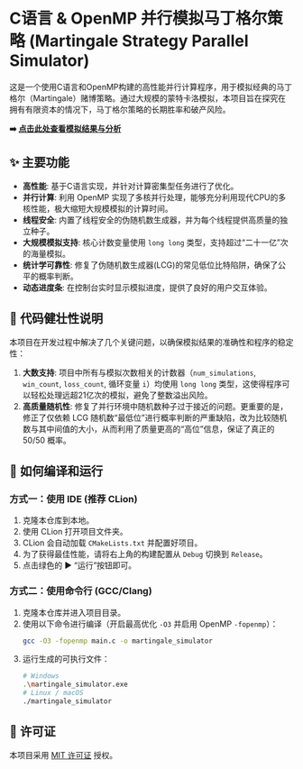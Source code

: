 # C语言 & OpenMP 并行模拟马丁格尔策略 (Martingale Strategy Parallel Simulator)

这是一个使用C语言和OpenMP构建的高性能并行计算程序，用于模拟经典的马丁格尔（Martingale）赌博策略。通过大规模的蒙特卡洛模拟，本项目旨在探究在拥有有限资本的情况下，马丁格尔策略的长期胜率和破产风险。

**➡️ [点击此处查看模拟结果与分析](RESULTS.md)**

## ✨ 主要功能

* **高性能**: 基于C语言实现，并针对计算密集型任务进行了优化。
* **并行计算**: 利用 OpenMP 实现了多核并行处理，能够充分利用现代CPU的多核性能，极大缩短大规模模拟的计算时间。
* **线程安全**: 内置了线程安全的伪随机数生成器，并为每个线程提供高质量的独立种子。
* **大规模模拟支持**: 核心计数变量使用 `long long` 类型，支持超过“二十一亿”次的海量模拟。
* **统计学可靠性**: 修复了伪随机数生成器(LCG)的常见低位比特陷阱，确保了公平的概率判断。
* **动态进度条**: 在控制台实时显示模拟进度，提供了良好的用户交互体验。

## 📝 代码健壮性说明

本项目在开发过程中解决了几个关键问题，以确保模拟结果的准确性和程序的稳定性：

1.  **大数支持**: 项目中所有与模拟次数相关的计数器（`num_simulations`, `win_count`, `loss_count`, 循环变量 `i`）均使用 `long long` 类型，这使得程序可以轻松处理远超21亿次的模拟，避免了整数溢出风险。
2.  **高质量随机性**: 修复了并行环境中随机数种子过于接近的问题。更重要的是，修正了仅依赖 LCG 随机数“最低位”进行概率判断的严重缺陷，改为比较随机数与其中间值的大小，从而利用了质量更高的“高位”信息，保证了真正的 50/50 概率。

## 🚀 如何编译和运行

### 方式一：使用 IDE (推荐 CLion)

1.  克隆本仓库到本地。
2.  使用 CLion 打开项目文件夹。
3.  CLion 会自动加载 `CMakeLists.txt` 并配置好项目。
4.  为了获得最佳性能，请将右上角的构建配置从 `Debug` 切换到 `Release`。
5.  点击绿色的 ▶️ “运行”按钮即可。

### 方式二：使用命令行 (GCC/Clang)

1.  克隆本仓库并进入项目目录。
2.  使用以下命令进行编译（开启最高优化 `-O3` 并启用 OpenMP `-fopenmp`）：
    ```bash
    gcc -O3 -fopenmp main.c -o martingale_simulator
    ```
3.  运行生成的可执行文件：
    ```bash
    # Windows
    .\martingale_simulator.exe
    # Linux / macOS
    ./martingale_simulator
    ```

## 📄 许可证

本项目采用 [MIT 许可证](LICENSE) 授权。
